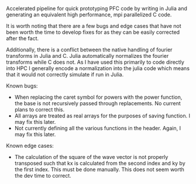 Accelerated pipeline for quick prototyping PFC code by writing in Julia and generating an equivalent high performance, mpi parallelized C code. 

It is worth noting that there are a few bugs and edge cases that have not been worth the time to develop fixes for as they can be easily corrected after the fact.

Additionally, there is a conflict between the native handling of fourier transforms in Julia and C. Julia automatically normalizes the fourier transforms while C does not. As I have used this primarily to code directly into HPC I generally encode a normalization into the julia code which means that it would not correctly simulate if run in Julia.

Known bugs:
- When replacing the caret symbol for powers with the power function, the base is not recursively passed through replacements. No current plans to correct this.
- All arrays are treated as real arrays for the purposes of saving function. I may fix this later.
- Not currently defining all the various functions in the header. Again, I may fix this later.

Known edge cases:
- The calculation of the square of the wave vector is not properly transposed such that kx is calculated from the second index and ky by the first index. This must be done manually. This does not seem worth the dev time to correct.
